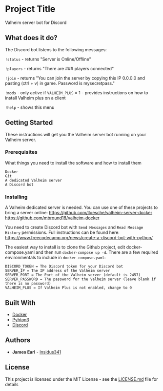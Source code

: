 # Project Title

Valheim server bot for Discord

## What does it do?

The Discord bot listens to the following messages:

`!status` - returns "Server is Online/Offline"

`!players` - returns "There are ### players connected"

`!join` - returns "You can join the server by copying this IP 0.0.0.0 and pasting (ctrl + v) in game. Password is mysecretpass."

`!mods` - only active if `VALHEIM_PLUS` = 1 - provides instructions on how to install Valheim plus on a client

`!help` - shows this menu


## Getting Started

These instructions will get you the Valheim server bot running on your Valheim server.

### Prerequisites

What things you need to install the software and how to install them

```
Docker
Git
A dedicated Valheim server
A Discord bot
```

### Installing

A Valheim dedicated server is needed. You can use one of these projects to bring a server online:
https://github.com/lloesche/valheim-server-docker
https://github.com/mbround18/valheim-docker

You need to create Discord bot with `Send Messages` and `Read Message History` permissions. Full instructions can be found here: https://www.freecodecamp.org/news/create-a-discord-bot-with-python/

The easiest way to install is to clone the Github project, edit docker-compose.yaml and then run `docker-compose up -d`. There are a few required environmentals to include in `docker-compose.yaml`:
```
DISCORD_TOKEN = The Discord token for your Discord bot
SERVER_IP = The IP address of the Valheim server
SERVER_PORT = The Port of the Valheim server (default is 2457)
SERVER_PASSWORD = The password for the Valheim server (leave blank if there is no password)
VALHEIM_PLUS = If Valheim Plus is not enabled, change to 0
```

## Built With

* [Docker](https://www.docker.com/)
* [Pyhton3](https://www.python.org/download/releases/3.0/)
* [Discord](https://discord.com/)

## Authors

* **James Earl** - [Insidus341](https://github.com/Insidus341)

## License

This project is licensed under the MIT License - see the [LICENSE.md](LICENSE.md) file for details
